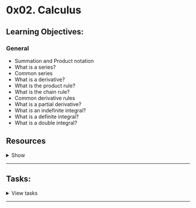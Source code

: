 # 0x02. Calculus
## Learning Objectives:
### General
- Summation and Product notation
- What is a series?
- Common series
- What is a derivative?
- What is the product rule?
- What is the chain rule?
- Common derivative rules
- What is a partial derivative?
- What is an indefinite integral?
- What is a definite integral?
- What is a double integral?

## Resources
<details>
<summary>Show</summary>
   
**Read or watch:**
- [Sigma Notation](https://www.youtube.com/watch?v=TjMLzklnn2c&ab_channel=EddieWoo) (starting at 0:32)
- [Π Product Notation](https://www.youtube.com/watch?v=sP1-EQJKSgk&ab_channel=EddieWoo) (up to 0:20)
- [Sigma and Pi Notation](https://mathmaine.com/2010/04/01/sigma-and-pi-notation/)
- [What is a Series?](https://virtualnerd.com/algebra-2/sequences-series/define/defining-series/series-definition)
- [What is a Mathematical Series?](https://www.quickanddirtytips.com/education/math/what-is-a-mathematical-series)
- [List of mathematical series: Sums of powers](https://en.wikipedia.org/wiki/List_of_mathematical_series#Sums_of_powers)
- [Bernoulli Numbers(Bn)](https://en.wikipedia.org/wiki/Bernoulli_number)
- [Bernoulli Polynomials(Bn(x))](https://en.wikipedia.org/wiki/Bernoulli_polynomials)
- [Derivative (mathematics)](https://simple.wikipedia.org/wiki/Derivative_%28mathematics%29)
- [Calculus for ML](https://ml-cheatsheet.readthedocs.io/en/latest/calculus.html)
- [1 of 2: Seeing the big picture](https://www.youtube.com/watch?v=tt2DGYOi3hc&ab_channel=EddieWoo)
- [2 of 2: First Principles](https://www.youtube.com/watch?v=50Bda5VKbqA&ab_channel=EddieWoo)
- [1 of 2: Finding the Derivative](https://www.youtube.com/watch?v=fXYhyyJpFe8&ab_channel=EddieWoo)
- [2 of 2: What do we discover?](https://www.youtube.com/watch?v=Un0RcTMPJ64&ab_channel=EddieWoo)
- [Deriving a Rule for Differentiating Powers of x](https://www.youtube.com/watch?v=I8IM9P-2TRU&ab_channel=EddieWoo)
- [1 of 3: Introducing a substitution](https://www.youtube.com/watch?v=U0m4MsOgETw&ab_channel=EddieWoo)
- [2 of 3: Combining derivatives](https://www.youtube.com/watch?v=z-tEsz0bSrA&ab_channel=EddieWoo)
- [How To Understand Derivatives: The Product, Power & Chain Rules](https://betterexplained.com/articles/derivatives-product-power-chain/)
- [Product Rule](https://en.wikipedia.org/wiki/Product_rule)
- [Common Derivatives and Integrals](https://www.coastal.edu/media/academics/universitycollege/mathcenter/handouts/calculus/deranint.PDF)
- [Introduction to partial derivatives](https://mathinsight.org/partial_derivative_introduction)
- [Partial derivatives - How to solve?](https://www.youtube.com/watch?v=rnoToCoEK48&ab_channel=KristaKing)
- [Integral](https://en.wikipedia.org/wiki/Integral)
- [Integration and the fundamental theorem of calculus](https://www.youtube.com/watch?v=rfG8ce4nNh0&ab_channel=3Blue1Brown)
- [Introduction to Integration](https://www.mathsisfun.com/calculus/integration-introduction.html)
- [Indefinite Integral - Basic Integration Rules, Problems, Formulas, Trig Functions, Calculus](https://www.youtube.com/watch?v=o75AqTInKDU&ab_channel=TheOrganicChemistryTutor)
- [Definite Integrals](https://www.mathsisfun.com/calculus/integration-definite.html)
- [Definite Integral](https://www.youtube.com/watch?v=Gc3QvUB0PkI&ab_channel=TheOrganicChemistryTutor)
- [Multiple integral](https://en.wikipedia.org/wiki/Multiple_integral)
- [Double integral 1](https://www.youtube.com/watch?v=85zGYB-34jQ&ab_channel=KhanAcademy)
- [Double integrals 2](https://www.youtube.com/watch?v=TdLD2Zh-nUQ&ab_channel=KhanAcademy)

</details>

---

## Tasks:
<details>
<summary>View tasks</summary>
### 0. Sigma is for Sum

Solve the next summation:

![\sum_{i=2}^{5} i](https://render.githubusercontent.com/render/math?math=%5Csum_%7Bi%3D2%7D%5E%7B5%7D%20i)

**1.** 3 + 4 + 5

**2.** 3 + 4

**3.** 2 + 3 + 4 + 5

**4.** 2 + 3 + 4

**Repo:**

* GitHub repository: holbertonschool-machine_learning
* Directory: math/0x02-calculus
* File: [`0-sigma_is_for_sum`](./0-sigma_is_for_sum)

### 1. It's actually pronounced sEEgma

Solve the next summation:

![\sum_{k=1}^{4} 9i - 2k](https://render.githubusercontent.com/render/math?math=%5Csum_%7Bk%3D1%7D%5E%7B4%7D%209i%20-%202k)   

**1.** 90 - 20

**2.** 36i - 20

**3.** 90 - 8k

**4.** 36i - 8k

**Repo:**

* GitHub repository: holbertonschool-machine_learning
* Directory: math/0x02-calculus
* File: [`1-seegma`](1-seegma)

### 2. Pi is for Product

Solve the next repeated multiplication:

![\prod_{i=1}^{m} i](https://render.githubusercontent.com/render/math?math=%5Cprod_%7Bi%3D1%7D%5E%7Bm%7D%20i)

**1.** (m - 1)!

**2.** 0

**3.** (m + 1)!

**4.** m!

**Repo:**

* GitHub repository: holbertonschool-machine_learning
* Directory: math/0x02-calculus
* File: [`2-pi_is_for_product`](2-pi_is_for_product)

### 3. It's actually pronounced pEE

Solve the next repeated multiplication:

![\prod_{i=0}^{10} i](https://render.githubusercontent.com/render/math?math=%5Cprod_%7Bi%3D0%7D%5E%7B10%7D%20i)

**1.** 10!

**2.** 9!

**3.** 100

**4.** 0

**Repo:**

* GitHub repository: holbertonschool-machine_learning
* Directory: math/0x02-calculus
* File: [3-pee](./3-pee)

### 4. Hello, derivatives!

Found  ![\frac{dy}{dx}](https://render.githubusercontent.com/render/math?math=%5Cfrac%7Bdy%7D%7Bdx%7D), where:

![y = x^{4} + 3x^{3} - 5x + 1](https://render.githubusercontent.com/render/math?math=y%20%3D%20x%5E%7B4%7D%20%2B%203x%5E%7B3%7D%20-%205x%20%2B%201)

**1.** ![3x^{3} + 6x^{2} - 4](https://render.githubusercontent.com/render/math?math=3x^{3}+6x^{2}-4)

**2.** ![4x^{3} + 6x^{2} - 5](https://render.githubusercontent.com/render/math?math=4x^{3}+6x^{2}-5)

**3.** ![4x^{3} + 9x^{2} - 5](https://render.githubusercontent.com/render/math?math=4x^{3}+9x^{2}-5)

**4.** ![4x^{3} + 9x^{2} - 4](https://render.githubusercontent.com/render/math?math=4x^{3}+9x^{2}-4)

### 5. A log on the fire

Find derivative of:

![\frac{d(xln(x))}{dx}](https://render.githubusercontent.com/render/math?math=%5Cfrac%7Bd(xln(x))%7D%7Bdx%7D)

### 6. It is difficult to free fools from the chains they revere 

Find derivative of:

![\frac{d(ln(x^{2}))}{dx}](https://render.githubusercontent.com/render/math?math=%5Cfrac%7Bd(ln(x%5E%7B2%7D))%7D%7Bdx%7D)

### 7. Partial truths are often more insidious than total falsehoods 

Find  ![\frac{\partial}{\partial y} f(x,y)](https://render.githubusercontent.com/render/math?math=%5Cfrac%7B%5Cpartial%7D%7B%5Cpartial%20y%7D%20f(x%2Cy)), where:

![f(x,y) = e^{xy}](https://render.githubusercontent.com/render/math?math=f(x%2Cy)%20%3D%20e%5E%7Bxy%7D)

and

![\frac{\partial x}{\partial y} = \frac{\partial y}{\partial x} = 0](https://render.githubusercontent.com/render/math?math=%5Cfrac%7B%5Cpartial%20x%7D%7B%5Cpartial%20y%7D%20%3D%20%5Cfrac%7B%5Cpartial%20y%7D%7B%5Cpartial%20x%7D%20%3D%200) 

### 8. Put it all together and what do you get?

Find ![\frac{\partial}{\partial y \partial x} e^{x^{2}y}](https://render.githubusercontent.com/render/math?math=%5Cfrac%7B%5Cpartial%7D%7B%5Cpartial%20y%20%5Cpartial%20x%7D%20e%5E%7Bx%5E%7B2%7Dy%7D), where:

![\frac{\partial x}{\partial y} = \frac{\partial y}{\partial x} = 0](https://render.githubusercontent.com/render/math?math=%5Cfrac%7B%5Cpartial%20x%7D%7B%5Cpartial%20y%7D%20%3D%20%5Cfrac%7B%5Cpartial%20y%7D%7B%5Cpartial%20x%7D%20%3D%200) 

###  9. Our life is the sum total of all the decisions we make every day, and those decisions are determined by our priorities

* File:  9-sum_total.py

Function that calculates ![\sum_{i=1}^{n} i^{2}](https://render.githubusercontent.com/render/math?math=%5Csum_%7Bi%3D1%7D%5E%7Bn%7D%20i%5E%7B2%7D).

Example:

```python
>>> n = 5
>>> print(summation_i_squared(n))
55
```

### 10. Derive happiness in oneself from a good day's work

Function `def poly_derivative(poly):` that calculates the derivative of a polynomial. Where poly is a list of coefficients representing a polynomial.

Example:

f(x) = x³ + 3x + 5 

↓         ↓      ↓

f(x) = 5 + 3x  + x³ --->  f'(x) = 3 + 3x²

`poly = [5, 3, 0, 3]`

```python
>>> poly = [5, 3, 0, 1]
>>> print(poly_derivative(poly))
[3, 0, 3]
```

### 11. Good grooming is integral and impeccable style is a must 

Find the antiderivative of:

![\int x^{3}dx](https://render.githubusercontent.com/render/math?math=%5Cint%20x%5E%7B3%7Ddx)

### 12. We are all an integral part of the web of life

Find the antiderivative of:

![\int e^{2y}dy](https://render.githubusercontent.com/render/math?math=%5Cint%20e%5E%7B2y%7Ddy)

### 13. Create a definite plan for carrying out your desire and begin at once

Find the definite integration of:

![\int_{0}^{3}u^{2}du](https://render.githubusercontent.com/render/math?math=%5Cint_%7B0%7D%5E%7B3%7Du%5E%7B2%7Ddu)

### 14. My talents fall within definite limitations 

Find the definite integration of:

![\int_{-1}^{0}\frac{1}{v}dv](https://render.githubusercontent.com/render/math?math=%5Cint_%7B-1%7D%5E%7B0%7D%5Cfrac%7B1%7D%7Bv%7Ddv)

### 15. Winners are people with definite purpose in life

Find the definite integration of:

![\int_{0}^{5}xdy](https://render.githubusercontent.com/render/math?math=%5Cint_%7B0%7D%5E%7B5%7Dxdy)

### 16. Double whammy 

Answer the next double integration:

![\int_{1}^{2}\int_{0}^{3}x^{2}y^{-1}dxdy](https://render.githubusercontent.com/render/math?math=%5Cint_%7B1%7D%5E%7B2%7D%5Cint_%7B0%7D%5E%7B3%7Dx%5E%7B2%7Dy%5E%7B-1%7Ddxdy)

### 17. Integrate

Function `def poly_integral(poly, C=0):` that calculates the integral of a polynomial. Where `C` is the integration constant.

Example:

f(x) = x³ + 3x + 5 

↓         ↓      ↓

f(x) = 5 + 3x  + x³ -> `poly = [5, 3, 0, 1]`

∫f(x) ---> ∫(5 + 3x + x³)dx -> C + 5x + (3/2)x² + (1/4)x⁴

```python
>>> poly = [5, 3, 0, 1]
>>> print(poly_integral(poly))
[0, 5, 1.5, 0, 0.25]
>>> poly = [5, 3, 0, 1]
>>> print(poly_integral(poly, 1))
[1, 5, 1.5, 0, 0.25]
```
</details>

---
